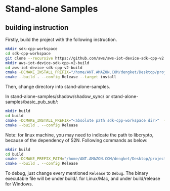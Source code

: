# Stand-alone Samples

## building instruction

Firstly, build the project with the following instruction.

``` sh
mkdir sdk-cpp-workspace
cd sdk-cpp-workspace
git clone --recursive https://github.com/aws/aws-iot-device-sdk-cpp-v2.git
mkdir aws-iot-device-sdk-cpp-v2-build
cd aws-iot-device-sdk-cpp-v2-build
cmake -DCMAKE_INSTALL_PREFIX="/home/ANT.AMAZON.COM/dengket/Desktop/project/iot-device-sdks/release-install"  -DBUILD_DEPS=ON -DCMAKE_BUILD_TYPE=Release ../aws-iot-device-sdk-cpp-v2
cmake --build . --config Release --target install
```

Then, change directory into stand-alone-samples.

In stand-alone-samples/shadow/shadow_sync/ or stand-alone-samples/basic_pub_sub/:

``` sh
mkdir build
cd build
cmake -DCMAKE_INSTALL_PREFIX="<absolute path sdk-cpp-workspace dir>"  -DCMAKE_BUILD_TYPE=Release ..
cmake --build . --config Release
```

Note: for linux machine, you may need to indicate the path to libcrypto, because of the dependency of S2N. Following commands as below:

``` sh
mkdir build
cd build
cmake -DCMAKE_PREFIX_PATH="/home/ANT.AMAZON.COM/dengket/Desktop/project/iot-device-sdks/release-install" -DLibCrypto_INCLUDE_DIR="/usr/include" -DLibCrypto_STATIC_LIBRARY="/usr/lib/x86_64-linux-gnu/libcrypto.a" -DCMAKE_BUILD_TYPE=Release ..
cmake --build . --config Release
```

To debug, just change every mentioned `Release` to `Debug`.
The binary executable file will be under build/. for Linux/Mac, and under build/release for Windows.

